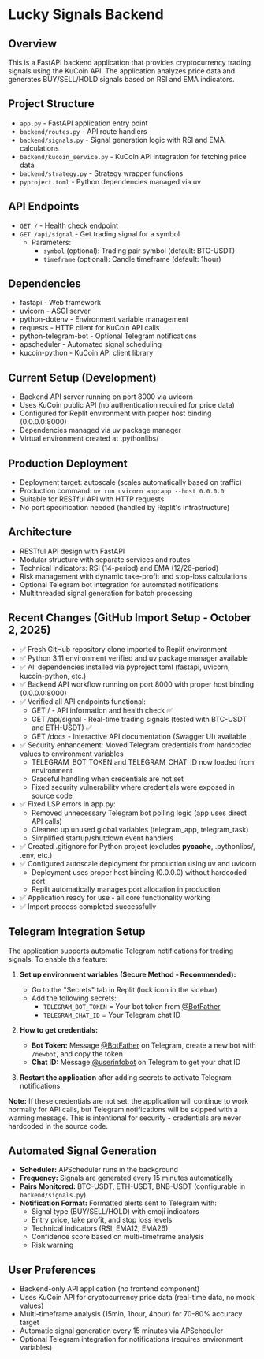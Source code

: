 # Lucky Signals Backend

## Overview
This is a FastAPI backend application that provides cryptocurrency trading signals using the KuCoin API. The application analyzes price data and generates BUY/SELL/HOLD signals based on RSI and EMA indicators.

## Project Structure
- `app.py` - FastAPI application entry point
- `backend/routes.py` - API route handlers
- `backend/signals.py` - Signal generation logic with RSI and EMA calculations
- `backend/kucoin_service.py` - KuCoin API integration for fetching price data
- `backend/strategy.py` - Strategy wrapper functions
- `pyproject.toml` - Python dependencies managed via uv

## API Endpoints
- `GET /` - Health check endpoint
- `GET /api/signal` - Get trading signal for a symbol
  - Parameters:
    - `symbol` (optional): Trading pair symbol (default: BTC-USDT)
    - `timeframe` (optional): Candle timeframe (default: 1hour)

## Dependencies
- fastapi - Web framework
- uvicorn - ASGI server  
- python-dotenv - Environment variable management
- requests - HTTP client for KuCoin API calls
- python-telegram-bot - Optional Telegram notifications
- apscheduler - Automated signal scheduling
- kucoin-python - KuCoin API client library

## Current Setup (Development)
- Backend API server running on port 8000 via uvicorn
- Uses KuCoin public API (no authentication required for price data)
- Configured for Replit environment with proper host binding (0.0.0.0:8000)
- Dependencies managed via uv package manager
- Virtual environment created at .pythonlibs/

## Production Deployment
- Deployment target: autoscale (scales automatically based on traffic)
- Production command: `uv run uvicorn app:app --host 0.0.0.0`
- Suitable for RESTful API with HTTP requests
- No port specification needed (handled by Replit's infrastructure)

## Architecture
- RESTful API design with FastAPI
- Modular structure with separate services and routes
- Technical indicators: RSI (14-period) and EMA (12/26-period)
- Risk management with dynamic take-profit and stop-loss calculations
- Optional Telegram bot integration for automated notifications
- Multithreaded signal generation for batch processing

## Recent Changes (GitHub Import Setup - October 2, 2025)
- ✅ Fresh GitHub repository clone imported to Replit environment
- ✅ Python 3.11 environment verified and uv package manager available  
- ✅ All dependencies installed via pyproject.toml (fastapi, uvicorn, kucoin-python, etc.)
- ✅ Backend API workflow running on port 8000 with proper host binding (0.0.0.0:8000)
- ✅ Verified all API endpoints functional:
  - GET / - API information and health check ✅
  - GET /api/signal - Real-time trading signals (tested with BTC-USDT and ETH-USDT) ✅
  - GET /docs - Interactive API documentation (Swagger UI) available
- ✅ Security enhancement: Moved Telegram credentials from hardcoded values to environment variables
  - TELEGRAM_BOT_TOKEN and TELEGRAM_CHAT_ID now loaded from environment
  - Graceful handling when credentials are not set
  - Fixed security vulnerability where credentials were exposed in source code
- ✅ Fixed LSP errors in app.py:
  - Removed unnecessary Telegram bot polling logic (app uses direct API calls)
  - Cleaned up unused global variables (telegram_app, telegram_task)
  - Simplified startup/shutdown event handlers
- ✅ Created .gitignore for Python project (excludes __pycache__, .pythonlibs/, .env, etc.)
- ✅ Configured autoscale deployment for production using uv and uvicorn
  - Deployment uses proper host binding (0.0.0.0) without hardcoded port
  - Replit automatically manages port allocation in production
- ✅ Application ready for use - all core functionality working
- ✅ Import process completed successfully

## Telegram Integration Setup

The application supports automatic Telegram notifications for trading signals. To enable this feature:

1. **Set up environment variables (Secure Method - Recommended):**
   - Go to the "Secrets" tab in Replit (lock icon in the sidebar)
   - Add the following secrets:
     - `TELEGRAM_BOT_TOKEN` = Your bot token from [@BotFather](https://t.me/BotFather)
     - `TELEGRAM_CHAT_ID` = Your Telegram chat ID
   
2. **How to get credentials:**
   - **Bot Token:** Message [@BotFather](https://t.me/BotFather) on Telegram, create a new bot with `/newbot`, and copy the token
   - **Chat ID:** Message [@userinfobot](https://t.me/userinfobot) on Telegram to get your chat ID

3. **Restart the application** after adding secrets to activate Telegram notifications

**Note:** If these credentials are not set, the application will continue to work normally for API calls, but Telegram notifications will be skipped with a warning message. This is intentional for security - credentials are never hardcoded in the source code.

## Automated Signal Generation

- **Scheduler:** APScheduler runs in the background
- **Frequency:** Signals are generated every 15 minutes automatically
- **Pairs Monitored:** BTC-USDT, ETH-USDT, BNB-USDT (configurable in `backend/signals.py`)
- **Notification Format:** Formatted alerts sent to Telegram with:
  - Signal type (BUY/SELL/HOLD) with emoji indicators
  - Entry price, take profit, and stop loss levels
  - Technical indicators (RSI, EMA12, EMA26)
  - Confidence score based on multi-timeframe analysis
  - Risk warning

## User Preferences
- Backend-only API application (no frontend component)
- Uses KuCoin API for cryptocurrency price data (real-time data, no mock values)
- Multi-timeframe analysis (15min, 1hour, 4hour) for 70-80% accuracy target
- Automatic signal generation every 15 minutes via APScheduler
- Optional Telegram integration for notifications (requires environment variables)